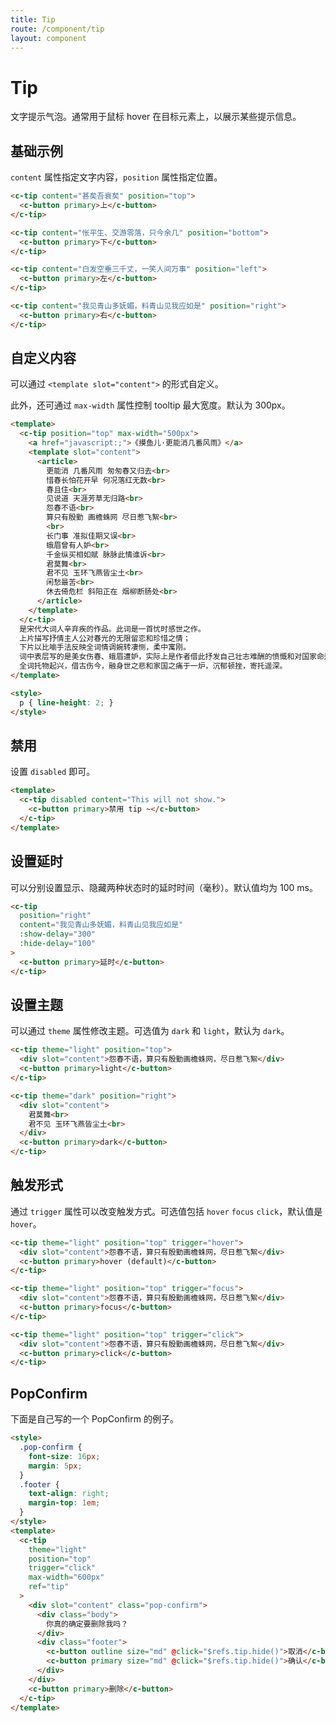 ```yaml
---
title: Tip
route: /component/tip
layout: component
---
```


# Tip

文字提示气泡。通常用于鼠标 hover 在目标元素上，以展示某些提示信息。

## 基础示例

`content` 属性指定文字内容，`position` 属性指定位置。

```html
<c-tip content="甚矣吾衰矣" position="top">
  <c-button primary>上</c-button>
</c-tip>

<c-tip content="怅平生、交游零落，只今余几" position="bottom">
  <c-button primary>下</c-button>
</c-tip>

<c-tip content="白发空垂三千丈，一笑人间万事" position="left">
  <c-button primary>左</c-button>
</c-tip>

<c-tip content="我见青山多妩媚，料青山见我应如是" position="right">
  <c-button primary>右</c-button>
</c-tip>
```


## 自定义内容

可以通过 `<template slot="content">` 的形式自定义。

此外，还可通过 `max-width` 属性控制 tooltip 最大宽度。默认为 300px。

```html
<template>
  <c-tip position="top" max-width="500px">
    <a href="javascript:;">《摸鱼儿·更能消几番风雨》</a>
    <template slot="content">
      <article>
        更能消 几番风雨 匆匆春又归去<br>
        惜春长怕花开早 何况落红无数<br>
        春且住<br>
        见说道 天涯芳草无归路<br>
        怨春不语<br>
        算只有殷勤 画檐蛛网 尽日惹飞絮<br>
        <br>
        长门事 准拟佳期又误<br>
        蛾眉曾有人妒<br>
        千金纵买相如赋 脉脉此情谁诉<br>
        君莫舞<br>
        君不见 玉环飞燕皆尘土<br>
        闲愁最苦<br>
        休去倚危栏 斜阳正在 烟柳断肠处<br>
      </article>
    </template>
  </c-tip>
  是宋代大词人辛弃疾的作品。此词是一首忧时感世之作。
  上片描写抒情主人公对春光的无限留恋和珍惜之情；
  下片以比喻手法反映全词情调婉转凄恻，柔中寓刚。
  词中表层写的是美女伤春、蛾眉遭妒，实际上是作者借此抒发自己壮志难酬的愤慨和对国家命运的关切之情。
  全词托物起兴，借古伤今，融身世之悲和家国之痛于一炉，沉郁顿挫，寄托遥深。
</template>

<style>
  p { line-height: 2; }
</style>
```


## 禁用

设置 `disabled` 即可。

```html
<template>
  <c-tip disabled content="This will not show.">
    <c-button primary>禁用 tip ~</c-button>
  </c-tip>
</template>
```

## 设置延时

可以分别设置显示、隐藏两种状态时的延时时间（毫秒）。默认值均为 100 ms。

```html
<c-tip
  position="right"
  content="我见青山多妩媚，料青山见我应如是"
  :show-delay="300"
  :hide-delay="100"
>
  <c-button primary>延时</c-button>
</c-tip>
```

## 设置主题

可以通过 `theme` 属性修改主题。可选值为 `dark` 和 `light`，默认为 `dark`。

```html
<c-tip theme="light" position="top">
  <div slot="content">怨春不语，算只有殷勤画檐蛛网，尽日惹飞絮</div>
  <c-button primary>light</c-button>
</c-tip>

<c-tip theme="dark" position="right">
  <div slot="content">
    君莫舞<br>
    君不见 玉环飞燕皆尘土<br>
  </div>
  <c-button primary>dark</c-button>
</c-tip>
```

## 触发形式

通过 `trigger` 属性可以改变触发方式。可选值包括 `hover` `focus` `click`，默认值是 `hover`。


```html
<c-tip theme="light" position="top" trigger="hover">
  <div slot="content">怨春不语，算只有殷勤画檐蛛网，尽日惹飞絮</div>
  <c-button primary>hover (default)</c-button>
</c-tip>

<c-tip theme="light" position="top" trigger="focus">
  <div slot="content">怨春不语，算只有殷勤画檐蛛网，尽日惹飞絮</div>
  <c-button primary>focus</c-button>
</c-tip>

<c-tip theme="light" position="top" trigger="click">
  <div slot="content">怨春不语，算只有殷勤画檐蛛网，尽日惹飞絮</div>
  <c-button primary>click</c-button>
</c-tip>
```

## PopConfirm

下面是自己写的一个 PopConfirm 的例子。

```html
<style>
  .pop-confirm {
    font-size: 16px;
    margin: 5px;
  }
  .footer {
    text-align: right;
    margin-top: 1em;
  }
</style>
<template>
  <c-tip
    theme="light"
    position="top"
    trigger="click"
    max-width="600px"
    ref="tip"
  >
    <div slot="content" class="pop-confirm">
      <div class="body">
        你真的确定要删除我吗？
      </div>
      <div class="footer">
        <c-button outline size="md" @click="$refs.tip.hide()">取消</c-button>
        <c-button primary size="md" @click="$refs.tip.hide()">确认</c-button>
      </div>
    </div>
    <c-button primary>删除</c-button>
  </c-tip>
</template>
```

